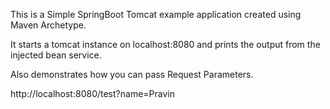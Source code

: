 This is a Simple SpringBoot Tomcat example application created using Maven Archetype.

It starts a tomcat instance on localhost:8080 and prints the output from the injected bean service.

Also demonstrates how you can pass Request Parameters.

http://localhost:8080/test?name=Pravin